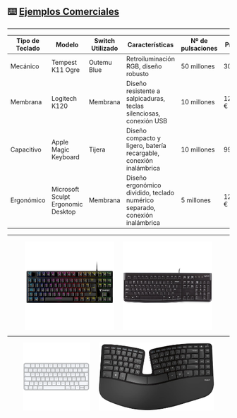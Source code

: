 ## ⌨️ [Ejemplos Comerciales](README.md)

---
| Tipo de Teclado | Modelo | Switch Utilizado | Características | Nº de pulsaciones | Precio |
|-----------------|--------|------------------|-----------------|-------------------|--------|
| Mecánico | Tempest K11 Ogre | Outemu Blue | Retroiluminación RGB, diseño robusto | 50 millones | 30 € |
| Membrana | Logitech K120 | Membrana | Diseño resistente a salpicaduras, teclas silenciosas, conexión USB | 10 millones | 12,99 € |
| Capacitivo | Apple Magic Keyboard | Tijera | Diseño compacto y ligero, batería recargable, conexión inalámbrica | 10 millones | 99 € |
| Ergonómico | Microsoft Sculpt Ergonomic Desktop | Membrana | Diseño ergonómico dividido, teclado numérico separado, conexión inalámbrica | 5 millones | 129,99 € |

---
<div style="display: flex; justify-content: center;">
  <img src="img/tempest_k11.webp" style="width: 40%; margin-right: 20px;">
  <img src="img/logitech_k120.webp" style="width: 40%;">
</div>

---
<div style="display: flex; justify-content: center;">
  <img src="img/apple_magic.webp" style="width: 30%; margin-right: 20px;">
  <img src="img/microsoft_sculpt.jpg" style="width: 52%;">
</div>
